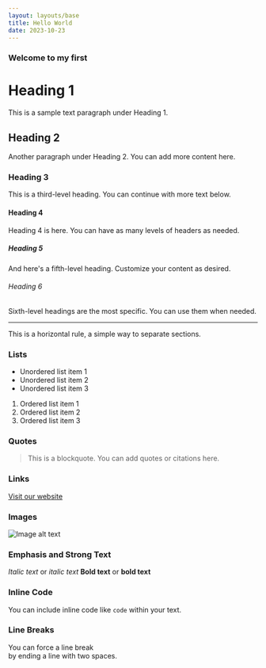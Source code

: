 ```yaml
---
layout: layouts/base
title: Hello World
date: 2023-10-23
---
```


### Welcome to my first

# Heading 1

This is a sample text paragraph under Heading 1.

## Heading 2

Another paragraph under Heading 2. You can add more content here.

### Heading 3

This is a third-level heading. You can continue with more text below.

#### Heading 4

Heading 4 is here. You can have as many levels of headers as needed.

##### Heading 5

And here's a fifth-level heading. Customize your content as desired.

###### Heading 6

Sixth-level headings are the most specific. You can use them when needed.

---

This is a horizontal rule, a simple way to separate sections.

### Lists

- Unordered list item 1
- Unordered list item 2
- Unordered list item 3

1. Ordered list item 1
2. Ordered list item 2
3. Ordered list item 3

### Quotes

> This is a blockquote. You can add quotes or citations here.

### Links

[Visit our website](https://example.com)

### Images

![Image alt text](https://placehold.co/400)

### Emphasis and Strong Text

*Italic text* or _italic text_
**Bold text** or __bold text__

### Inline Code

You can include inline code like `code` within your text.

### Line Breaks

You can force a line break  
by ending a line with two spaces.
